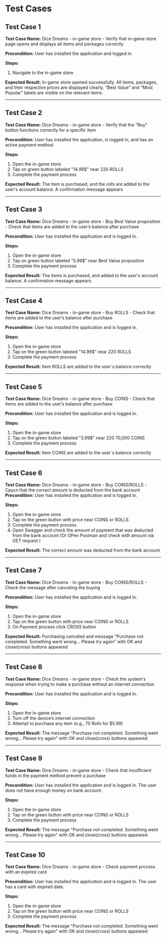 # Test Cases
## Test Case 1
**Test Case Name:** Dice Dreams - in-game store - Verify that in-game store page opens and displays all items and packages correctly

**Precondition:** User has installed the application and logged in

**Steps:**  
1. Navigate to the in-game store

**Expected Result:** 
In-game store opened successfully. All items, packages, and their respective prices are displayed clearly. “Best Value” and “Most Popular” labels are visible on the relevant items.

---

## Test Case 2
**Test Case Name:** Dice Dreams - in-game store - Verify that the "Buy" button functions correctly for a specific item

**Precondition:** User has installed the application, is logged in, and has an active payment method

**Steps:**  
1. Open the in-game store
2. Tap on green button labeled "14.99$” near 220 ROLLS
3. Complete the payment process

**Expected Result:** 
The item is purchased, and the rolls are added to the user's account balance. A confirmation message appears

---

## Test Case 3
**Test Case Name:** Dice Dreams - in-game store - Buy Best Value proposition - Check that items are added to the user’s balance after purchase

**Precondition:** User has installed the application and is logged in.

**Steps:**  
1. Open the in-game store
2. Tap on green button labeled "5.99$” near Best Value proposition
3. Complete the payment process

**Expected Result:** 
The items is purchased, and added to the user's account balance. A confirmation message appears

---

## Test Case 4
**Test Case Name:** Dice Dreams - in-game store - Buy ROLLS - Check that items are added to the user’s balance after purchase

**Precondition:** User has installed the application and is logged in.

**Steps:**  
1. Open the in-game store
2. Tap on the green button labeled "14.99$” near 220 ROLLS
3. Complete the payment process
   
**Expected Result:** 
Item ROLLS are added to the user`s balance correctly

---

## Test Case 5
**Test Case Name:** Dice Dreams - in-game store - Buy COINS - Check that items are added to the user’s balance after purchase

**Precondition:** User has installed the application and is logged in.

**Steps:**  
1. Open the in-game store
2. Tap on the green button labeled "3.99$” near 220 70,000 COINS
3. Complete the payment process
   
**Expected Result:** 
Item COINS are added to the user`s balance correctly

---

## Test Case 6 
**Test Case Name:** Dice Dreams - in-game store - Buy COINS/ROLLS - Срусл that the correct amount is deducted from the bank account
**Precondition:** User has installed the application and is logged in.

**Steps:**  
1. Open the in-game store
2. Tap on the green button with price near COINS or ROLLS
3. Complete the payment process
4. Open Swagger and check the amount of payment that was deducted from the bank account (Or  OPen Postman and check with amount via GET request )
   
**Expected Result:** 
The correct amount was deducted from the bank account

---

## Test Case 7
**Test Case Name:** Dice Dreams - in-game store - Buy COINS/ROLLS - Check the message after canceling the buying

**Precondition:** User has installed the application and is logged in.

**Steps:**  
1. Open the in-game store
2. Tap on the green button with price near COINS or ROLLS
3. On Payment process click CROSS button 
   
**Expected Result:** 
Purchasing canceled and message "Purchase not completed. Something went wrong... Please try again" with OK and close(cross) buttons appeared

---

## Test Case 8
**Test Case Name:** Dice Dreams - in-game store - Check the system's response when trying to make a purchase without an internet connection

**Precondition:** User has installed the application and is logged in.

**Steps:**  
1. Open the in-game store
2. Turn off the device’s internet connection
3. Attempt to purchase any item (e.g., 70 Rolls for $5.99)

**Expected Result:** 
The message "Purchase not completed. Something went wrong... Please try again" with OK and close(cross) buttons appeared

---

## Test Case 9
**Test Case Name:** Dice Dreams - in-game store - Check that insufficient funds in the payment method prevent a purchase

**Precondition:** User has installed the application and is logged in. The user does not have enough money on bank account.

**Steps:**  
1. Open the in-game store
2. Tap on the green button with price near COINS or ROLLS
3. Complete the payment process

**Expected Result:** 
The message "Purchase not completed. Something went wrong... Please try again" with OK and close(cross) buttons appeared

---

## Test Case 10
**Test Case Name:** Dice Dreams - in-game store - Check payment process with an expired card

**Precondition:** User has installed the application and is logged in. The user has a card with expired date.

**Steps:**  
1. Open the in-game store
2. Tap on the green button with price near COINS or ROLLS
3. Complete the payment process

**Expected Result:** 
The message "Purchase not completed. Something went wrong... Please try again" with OK and close(cross) buttons appeared
